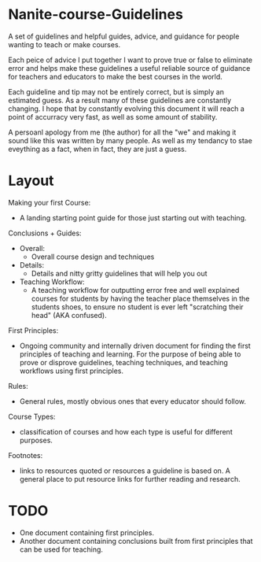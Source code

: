 # Nanite-course-Guidelines
A set of guidelines and helpful guides, advice, and guidance for people wanting to teach or make courses.

Each peice of advice I put together I want to prove true or false to eliminate error and helps make these guidelines a useful reliable source of guidance for teachers and educators to make the best courses in the world.

Each guideline and tip may not be entirely correct, but is simply an estimated guess. As a result many of these guidelines are constantly changing. I hope that by constantly evolving this document it will reach a point of accurracy very fast, as well as some amount of stability.

A persoanl apology from me (the author) for all the "we" and making it sound like this was written by many people. As well as my tendancy to stae eveything as a fact, when in fact, they are just a guess.

# Layout
Making your first Course:
- A landing starting point guide for those just starting out with teaching.

Conclusions + Guides:
- Overall:
    - Overall course design and techniques
- Details:
    - Details and nitty gritty guidelines that will help you out
- Teaching Workflow:
    - A teaching workflow for outputting error free and well explained courses for students by having the teacher place themselves in the students shoes, to ensure no student is ever left "scratching their head" (AKA confused).

First Principles:
- Ongoing community and internally driven document for finding the first principles of teaching and learning. For the purpose of being able to prove or disprove guidelines, teaching techniques, and teaching workflows using first principles.

Rules:
- General rules, mostly obvious ones that every educator should follow.

Course Types:
- classification of courses and how each type is useful for different purposes.

Footnotes:
- links to resources quoted or resources a guideline is based on. A general place to put resource links for further reading and research.

# TODO
- One document containing first principles.
- Another document containing conclusions built from first principles that can be used for teaching.